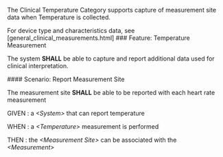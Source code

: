 The Clinical Temperature Category supports capture of measurement site data when Temperature
is collected.

For device type and characteristics data, see [general_clinical_measurements.html]
###<span class='glyphicon glyphicon-phone'/> <span class='glyphicon glyphicon-dashboard'/> <span class='glyphicon glyphicon-cloud'/> <a name='clinical_temperature_measurement'>Feature: Temperature Measurement</a>

The system **SHALL** be able to capture and report additional data used for clinical interpretation.


####<span class='glyphicon text-success glyphicon-phone'/> <span class='glyphicon text-success glyphicon-dashboard'/> <span class='glyphicon text-success glyphicon-cloud'/> <a name='report-measurement-site'>Scenario: Report Measurement Site</a>

The measurement site **SHALL** be able to be reported with each heart rate measurement

GIVEN
: a <i>&lt;System&gt;</i> that can report temperature

WHEN
: a <i>&lt;Temperature&gt;</i> measurement is performed

THEN
: the <i>&lt;Measurement Site&gt;</i> can be associated with the <i>&lt;Measurement&gt;</i> 

